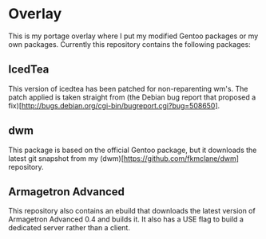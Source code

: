 Overlay
=======
This is my portage overlay where I put my modified Gentoo packages or my own packages.  Currently this repository contains the following packages:

IcedTea
-------
This version of icedtea has been patched for non-reparenting wm's.  The patch applied is taken straight from (the Debian bug report that proposed a fix)[http://bugs.debian.org/cgi-bin/bugreport.cgi?bug=508650].

dwm
---
This package is based on the official Gentoo package, but it downloads the latest git snapshot from my (dwm)[https://github.com/fkmclane/dwm] repository.

Armagetron Advanced
-------------------
This repository also contains an ebuild that downloads the latest version of Armagetron Advanced 0.4 and builds it.  It also has a USE flag to build a dedicated server rather than a client.
